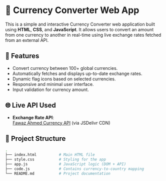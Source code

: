 # 💱 Currency Converter Web App

This is a simple and interactive Currency Converter web application built using **HTML**, **CSS**, and **JavaScript**. It allows users to convert an amount from one currency to another in real-time using live exchange rates fetched from an external API.

## 🚀 Features

- Convert currency between 100+ global currencies.
- Automatically fetches and displays up-to-date exchange rates.
- Dynamic flag icons based on selected currencies.
- Responsive and minimal user interface.
- Input validation for currency amount.

## 🌐 Live API Used

- **Exchange Rate API**:  
  [Fawaz Ahmed Currency API](https://github.com/fawazahmed0/currency-api) (via JSDelivr CDN)

## 📂 Project Structure

```bash
.
├── index.html          # Main HTML file
├── style.css           # Styling for the app
├── app.js              # JavaScript logic (DOM + API)
├── code.js             # Contains currency-to-country mapping
└── README.md           # Project documentation

